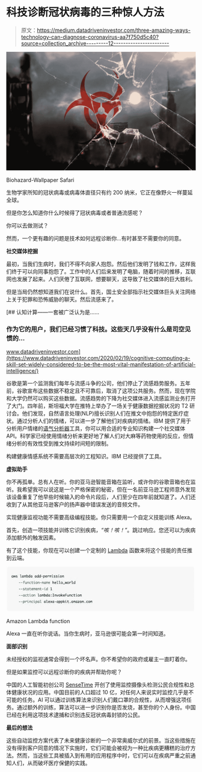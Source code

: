 # 科技诊断冠状病毒的三种惊人方法

> 原文：<https://medium.datadriveninvestor.com/three-amazing-ways-technology-can-diagnose-coronavirus-aa7f750d5c40?source=collection_archive---------12----------------------->

![](img/1ff89e16958895e505d498d9080e808b.png)

Biohazard-Wallpaper Safari

生物学家所知的冠状病毒或病毒体直径只有约 200 纳米，它正在像野火一样蔓延全球。

但是你怎么知道你什么时候得了冠状病毒或者普通流感呢？

你可以去做测试？

然而，一个更有趣的问题是技术如何远程诊断你…有时甚至不需要你的同意。

**社交媒体挖掘**

最初，当我们生病时，我们不得不向家人抱怨。然后他们发明了钱和工作，这样我们终于可以向同事抱怨了。工作中的人们后来发明了电脑，随着时间的推移，互联网也发展了起来。人们厌倦了互联网，想要聊天，这导致了社交媒体的巨大胜利。

但是当局仍然想知道我们在说什么。首先，国土安全部指示社交媒体巨头关注网络上关于犯罪和恐怖威胁的聊天。然后流感来了。

[](https://www.datadriveninvestor.com/2020/02/19/cognitive-computing-a-skill-set-widely-considered-to-be-the-most-vital-manifestation-of-artificial-intelligence/) [## 认知计算——一套被广泛认为是……

### 作为它的用户，我们已经习惯了科技。这些天几乎没有什么是司空见惯的…

www.datadriveninvestor.com](https://www.datadriveninvestor.com/2020/02/19/cognitive-computing-a-skill-set-widely-considered-to-be-the-most-vital-manifestation-of-artificial-intelligence/) 

谷歌是第一个监测我们每年与流感斗争的公司，他们停止了流感趋势服务。五年前，谷歌宣布这些数据不稳定且不可靠后，取消了这项公共服务。然而，现在学院和大学仍然可以购买这些数据。流感趋势的下降为社交媒体进入流感监测业务打开了大门。四年前，斯坦福大学在推特上举办了一场关于健康数据挖掘状况的 T2 研讨会。他们发现，自然语言处理(NLP)擅长识别人们在推文中抱怨的特定医疗症状。通过分析人们的情绪，可以进一步了解他们对疾病的情绪。IBM 提供了用于分析用户情绪的[语气分析器](https://tone-analyzer-demo.ng.bluemix.net/?_ga=2.249899269.26845667.1586131175-1033102339.1586131175&cm_mc_uid=39181168031515861311730&cm_mc_sid_50200000=42021321586131173088&cm_mc_sid_52640000=61001061586131173138)工具，你可以用合适的专业知识构建一个社交媒体 API。科学家已经使用情绪分析来更好地了解人们对大麻等药物使用的反应，但情绪分析的有效性受到推文持续时间短的限制。

构建健康情感系统不需要高层次的工程知识。IBM 已经提供了工具。

**虚拟助手**

你不再孤单。总有人在听。你的亚马逊智能音箱在监听，或许你的谷歌音箱也在监听。我希望我可以说这是一个严格保密的秘密，但在一名前亚马逊工程师意外发现该设备重复了他早些时候输入的命令片段后，人们至少在四年前就知道了。人们还收到了从其他亚马逊客户的扬声器中错误发送的音频文件。

实现健康监视功能不需要高级编程技能。你只需要用一个自定义技能训练 Alexa。

首先，创造一项技能并训练它识别疾病，*“咳！咳！”*。跳过响应。您还可以为疾病添加额外的触发因素。

有了这个技能，你现在可以创建一个定制的 [Lambda](https://developer.amazon.com/en-US/docs/alexa/custom-skills/host-a-custom-skill-as-an-aws-lambda-function.html#configuring-the-alexa-skills-kit-trigger) 函数来将这个技能的责任推到云端。

![](img/73eea2dd4ff60d6cfe8fe1eb45dabcfa.png)

Amazon Lambda function

Alexa 一直在听你说话。当你生病时，亚马逊很可能会第一时间知道。

**面部识别**

未经授权的监视通常会得到一个坏名声。你不希望你的政府或雇主一直盯着你。

但是如果监控可以远程诊断你的疾病并帮助你呢？

中国的人工智能初创公司 [SenseTime](https://qz.com/1803737/chinas-facial-recognition-tech-can-crack-masked-faces-amid-coronavirus/) 开创了使用监控摄像头检测公民合规性和总体健康状况的应用。中国目前的人口超过 10 亿，对任何人来说实时监控几乎是不可能的任务。AI 可以通过训练算法来识别人们戴口罩的合规性，从而增强这项任务。通过额外的训练，算法可以进一步识别你是否发烧，甚至你的个人身份。中国已经在利用这项技术逮捕和识别违反冠状病毒封锁的公民。

**最后的想法**

这些自动监控方案代表了未来健康诊断的一个非常奥威尔式的前景。当这些措施在没有得到客户同意的情况下实施时，它们可能会被视为一种比疾病更糟糕的治疗方法。然而，当这些工具被插入到有用的应用程序中时，它们可以在疾病严重之前通知人们，从而破坏医疗保健的实践。